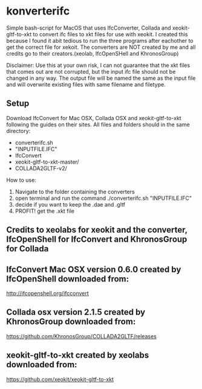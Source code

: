 # konverterifc
Simple bash-script for MacOS that uses IfcConverter, Collada and xeokit-gltf-to-xkt to convert ifc files to xkt files for use with xeokit.
I created this because I found it abit tedious to run the three programs after eachother to get the correct file for xekoit.
The converters are NOT created by me and all credits go to their creators.(xeolab, IfcOpenSHell and KhronosGroup)


Disclaimer: Use this at your own risk, I can not guarantee that the xkt files that comes out are not corrupted, but the input ifc file should not be changed in any way. The output file will be named the same as the input file and will overwrite existing files with same filename and filetype.


## Setup
Download IfcConvert for Mac OSX, Collada OSX and xeokit-gltf-to-xkt following the guides on their sites.
All files and folders should in the same directory:
- converterifc.sh
- "INPUTFILE.IFC"
- IfcConvert
- xeokit-gltf-to-xkt-master/ 
- COLLADA2GLTF-v2/

How to use:
1. Navigate to the folder containing the converters
2. open terminal and run the command ./converterifc.sh "INPUTFILE.IFC"
3. decide if you want to keep the .dae and .gltf
4. PROFIT! get the .xkt file

## Credits to xeolabs for xeokit and the converter, IfcOpenShell for IfcConvert and KhronosGroup for Collada

## IfcConvert Mac OSX version 0.6.0 created by IfcOpenShell downloaded from: 
http://ifcopenshell.org/ifcconvert

## Collada osx version 2.1.5 created by KhronosGroup downloaded from:
https://github.com/KhronosGroup/COLLADA2GLTF/releases

## xeokit-gltf-to-xkt created by xeolabs downloaded from:
https://github.com/xeokit/xeokit-gltf-to-xkt
